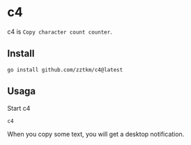 # c4

c4 is `Copy character count counter`.

## Install

```shell
go install github.com/zztkm/c4@latest
```

## Usaga

Start c4
```shell
c4
```

When you copy some text,
you will get a desktop notification.
